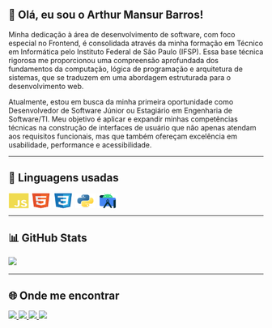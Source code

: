 ## 👋 Olá, eu sou o Arthur Mansur Barros!

 Minha dedicação à área de desenvolvimento de software, com foco especial no Frontend, é consolidada através da minha formação em Técnico em Informática pelo Instituto Federal de São Paulo (IFSP). Essa base técnica rigorosa me proporcionou uma compreensão aprofundada dos fundamentos da computação, lógica de programação e arquitetura de sistemas, que se traduzem em uma abordagem estruturada para o desenvolvimento web.

Atualmente, estou em busca da minha primeira oportunidade como Desenvolvedor de Software Júnior ou Estagiário em Engenharia de Software/TI. Meu objetivo é aplicar e expandir minhas competências técnicas na construção de interfaces de usuário que não apenas atendam aos requisitos funcionais, mas que também ofereçam excelência em usabilidade, performance e acessibilidade.

---

## 🧰 Linguagens usadas

<div style="display: inline_block">
  <img align="center" alt="Arthur-Js" height="30" width="40" src="https://raw.githubusercontent.com/devicons/devicon/master/icons/javascript/javascript-plain.svg">
  <img align="center" alt="Arthur-HTML" height="30" width="40" src="https://raw.githubusercontent.com/devicons/devicon/master/icons/html5/html5-original.svg">
  <img align="center" alt="Arthur-CSS" height="30" width="40" src="https://raw.githubusercontent.com/devicons/devicon/master/icons/css3/css3-original.svg">
  <img align="center" alt="Arthur-Python" height="30" width="40" src="https://raw.githubusercontent.com/devicons/devicon/master/icons/python/python-original.svg">
  <img align="center" alt="Arthur-AndroidStudio" height="30" width="40" src="https://raw.githubusercontent.com/devicons/devicon/master/icons/androidstudio/androidstudio-original.svg">
</div>

---

## 📊 GitHub Stats

<a href="https://github.com/ArthurBarros-hub">
  <img height="180em" src="https://github-readme-stats.vercel.app/api?username=ArthurBarros-hub&show_icons=true&theme=dark&include_all_commits=true&count_private=true"/>
</a>

---

## 🌐 Onde me encontrar

<div>
  <a href="https://www.youtube.com/@arthumansur" target="_blank">
    <img src="https://img.shields.io/badge/YouTube-FF0000?style=for-the-badge&logo=youtube&logoColor=white">
  </a>
  <a href="https://www.instagram.com/_bigbarros/" target="_blank">
    <img src="https://img.shields.io/badge/-Instagram-%23E4405F?style=for-the-badge&logo=instagram&logoColor=white">
  </a>
  <a href="https://mail.google.com/mail/?view=cm&to=barrosarthur312@gmail.com" target="_blank">
    <img src="https://img.shields.io/badge/-Gmail-%23333?style=for-the-badge&logo=gmail&logoColor=white">
  </a>
  <a href="https://www.linkedin.com/in/arthur-barros-05a617305" target="_blank">
    <img src="https://img.shields.io/badge/-LinkedIn-%230077B5?style=for-the-badge&logo=linkedin&logoColor=white">
  </a>
</div>


 

